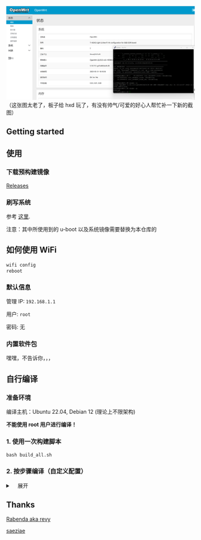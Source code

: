 ![image1](./lpi4a.png)
（这张图太老了，板子给 hxd 玩了，有没有帅气/可爱的好心人帮忙补一下新的截图）

## Getting started

## 使用

### 下载预构建镜像

[Releases](https://github.com/chainsx/openwrt-th1520/releases)

### 刷写系统

参考 [这里](https://github.com/chainsx/armbian-riscv-build/blob/main/doc/licheepi-4a-install-guide.md).

注意：其中所使用到的 u-boot 以及系统镜像需要替换为本仓库的

## 如何使用 WiFi

```
wifi config
reboot
```

### 默认信息

管理 IP: `192.168.1.1`

用户: `root`

密码: 无

### 内置软件包

嘿嘿，不告诉你，，，

## 自行编译

### 准备环境

编译主机：Ubuntu 22.04, Debian 12 (理论上不限架构)

**不能使用 root 用户进行编译！**

### 1.  使用一次构建脚本

```
bash build_all.sh
```

### 2.  按步骤编译（自定义配置）

<details>
<summary>&#160&#160&#160 展开</summary>

#### 安装依赖

```
sudo apt update

sudo apt install -y ack binutils bison build-essential \
	ccache cmake device-tree-compiler flex gawk gettext \
	git gperf intltool libelf-dev libglib2.0-dev \
	libgmp3-dev libltdl-dev libncurses5-dev libssl-dev \
	libreadline-dev libtool wget nano patch sudo \
	pkgconf python3 python3-pyelftools xxd zlib1g-dev \
	subversion swig texinfo unzip rsync
```

#### 下载代码

```
git clone https://github.com/chainsx/openwrt-th1520 --depth=1
```

#### 更新 feeds

```
cd openwrt-th1520/riscv-openwrt
./scripts/feeds update -a
./scripts/feeds install -a
cd ..
```

#### 应用配置文件

```
cp lpi4a.config riscv-openwrt/.config
cd riscv-openwrt && make defconfig
```

#### 自定义配置

```
make menuconfig
```

#### 开始编译

```
make download V=s -j$(nproc) && make V=s -j$(nproc)
```
</details>

## Thanks

[Rabenda aka revy](https://github.com/Rabenda)

[saeziae](https://github.com/saeziae)
